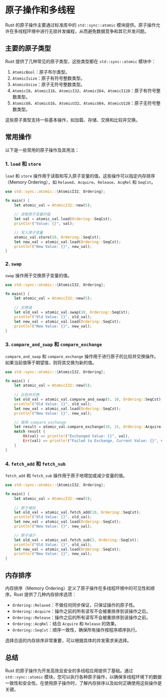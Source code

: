 # 原子操作和多线程


Rust 的原子操作主要通过标准库中的 `std::sync::atomic` 模块提供。原子操作允许在多线程环境中进行无锁并发编程，从而避免数据竞争和其它并发问题。

## 主要的原子类型

Rust 提供了几种常见的原子类型，这些类型都在 `std::sync::atomic` 模块中：

1. `AtomicBool`：原子布尔类型。
2. `AtomicIsize`：原子有符号整数类型。
3. `AtomicUsize`：原子无符号整数类型。
4. `AtomicI8`、`AtomicI16`、`AtomicI32`、`AtomicI64`、`AtomicI128`：原子有符号整数类型。
5. `AtomicU8`、`AtomicU16`、`AtomicU32`、`AtomicU64`、`AtomicU128`：原子无符号整数类型。

这些原子类型支持一些基本操作，如加载、存储、交换和比较并交换。

## 常用操作

以下是一些常用的原子操作及其用法：

### 1. `load` 和 `store`

`load` 和 `store` 操作用于读取和写入原子变量的值。这些操作可以指定内存排序（Memory Ordering），如 `Relaxed`、`Acquire`、`Release`、`AcqRel` 和 `SeqCst`。

```rust
use std::sync::atomic::{AtomicI32, Ordering};

fn main() {
    let atomic_val = AtomicI32::new(5);
  
    // 读取原子变量的值
    let val = atomic_val.load(Ordering::SeqCst);
    println!("Value: {}", val);

    // 写入原子变量
    atomic_val.store(10, Ordering::SeqCst);
    let new_val = atomic_val.load(Ordering::SeqCst);
    println!("New Value: {}", new_val);
}
```

### 2. `swap`

`swap` 操作用于交换原子变量的值。

```rust
use std::sync::atomic::{AtomicI32, Ordering};

fn main() {
    let atomic_val = AtomicI32::new(5);
  
    // 交换值
    let old_val = atomic_val.swap(10, Ordering::SeqCst);
    println!("Old Value: {}", old_val);
    let new_val = atomic_val.load(Ordering::SeqCst);
    println!("New Value: {}", new_val);
}
```

### 3. `compare_and_swap` 和 `compare_exchange`

`compare_and_swap` 和 `compare_exchange` 操作用于进行原子的比较并交换操作。如果当前值等于期望值，则将其交换为新的值。

```rust
use std::sync::atomic::{AtomicI32, Ordering};

fn main() {
    let atomic_val = AtomicI32::new(5);
  
    // 比较并交换
    let old_val = atomic_val.compare_and_swap(5, 10, Ordering::SeqCst);
    println!("Old Value: {}", old_val);
    let new_val = atomic_val.load(Ordering::SeqCst);
    println!("New Value: {}", new_val);

    // 使用 compare_exchange
    let result = atomic_val.compare_exchange(10, 15, Ordering::Acquire, Ordering::Relaxed);
    match result {
        Ok(val) => println!("Exchanged Value: {}", val),
        Err(val) => println!("Failed to Exchange, Current Value: {}", val),
    }
}
```

### 4. `fetch_add` 和 `fetch_sub`

`fetch_add` 和 `fetch_sub` 操作用于原子地增加或减少变量的值。

```rust
use std::sync::atomic::{AtomicI32, Ordering};

fn main() {
    let atomic_val = AtomicI32::new(5);
  
    // 原子增加
    let old_val = atomic_val.fetch_add(10, Ordering::SeqCst);
    println!("Old Value: {}", old_val);
    let new_val = atomic_val.load(Ordering::SeqCst);
    println!("New Value: {}", new_val);

    // 原子减少
    let old_val = atomic_val.fetch_sub(3, Ordering::SeqCst);
    println!("Old Value: {}", old_val);
    let new_val = atomic_val.load(Ordering::SeqCst);
    println!("New Value: {}", new_val);
}
```

## 内存排序

内存排序（Memory Ordering）定义了原子操作在多线程环境中的可见性和顺序。Rust 提供了几种内存排序选项：

- `Ordering::Relaxed`：不做任何同步保证，只保证操作的原子性。
- `Ordering::Acquire`：操作之前的所有读写不会被重排序到该操作之后。
- `Ordering::Release`：操作之后的所有读写不会被重排序到该操作之前。
- `Ordering::AcqRel`：结合 `Acquire` 和 `Release` 的效果。
- `Ordering::SeqCst`：顺序一致性，确保所有操作按程序顺序执行。

选择合适的内存排序非常重要，可以根据具体的并发需求来选择。

## 总结

Rust 的原子操作为开发高效且安全的多线程应用提供了基础。通过 `std::sync::atomic` 模块，您可以执行各种原子操作，以确保多线程环境下的数据一致性和安全性。在使用原子操作时，了解内存排序以及如何正确使用这些操作是关键。
